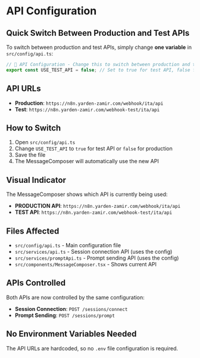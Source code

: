 # API Configuration

## Quick Switch Between Production and Test APIs

To switch between production and test APIs, simply change **one variable** in `src/config/api.ts`:

```typescript
// 🧪 API Configuration - Change this to switch between production and test APIs
export const USE_TEST_API = false; // Set to true for test API, false for production
```

## API URLs

- **Production**: `https://n8n.yarden-zamir.com/webhook/ita/api`
- **Test**: `https://n8n.yarden-zamir.com/webhook-test/ita/api`

## How to Switch

1. Open `src/config/api.ts`
2. Change `USE_TEST_API` to `true` for test API or `false` for production
3. Save the file
4. The MessageComposer will automatically use the new API

## Visual Indicator

The MessageComposer shows which API is currently being used:

- **PRODUCTION API**: `https://n8n.yarden-zamir.com/webhook/ita/api`
- **TEST API**: `https://n8n.yarden-zamir.com/webhook-test/ita/api`

## Files Affected

- `src/config/api.ts` - Main configuration file
- `src/services/api.ts` - Session connection API (uses the config)
- `src/services/promptApi.ts` - Prompt sending API (uses the config)
- `src/components/MessageComposer.tsx` - Shows current API

## APIs Controlled

Both APIs are now controlled by the same configuration:

- **Session Connection**: `POST /sessions/connect`
- **Prompt Sending**: `POST /sessions/prompt`

## No Environment Variables Needed

The API URLs are hardcoded, so no `.env` file configuration is required.
